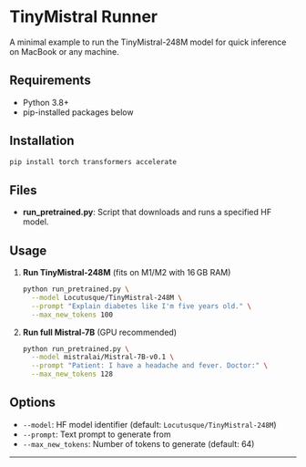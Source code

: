 # TinyMistral Runner

A minimal example to run the TinyMistral-248M model for quick inference on MacBook or any machine.

## Requirements

* Python 3.8+
* pip-installed packages below

## Installation

```bash
pip install torch transformers accelerate
```

## Files

* **run\_pretrained.py**: Script that downloads and runs a specified HF model.

## Usage

1. **Run TinyMistral-248M** (fits on M1/M2 with 16 GB RAM)

   ```bash
   python run_pretrained.py \
     --model Locutusque/TinyMistral-248M \
     --prompt "Explain diabetes like I'm five years old." \
     --max_new_tokens 100
   ```

2. **Run full Mistral-7B** (GPU recommended)

   ```bash
   python run_pretrained.py \
     --model mistralai/Mistral-7B-v0.1 \
     --prompt "Patient: I have a headache and fever. Doctor:" \
     --max_new_tokens 128
   ```

## Options

* `--model`: HF model identifier (default: `Locutusque/TinyMistral-248M`)
* `--prompt`: Text prompt to generate from
* `--max_new_tokens`: Number of tokens to generate (default: 64)

---